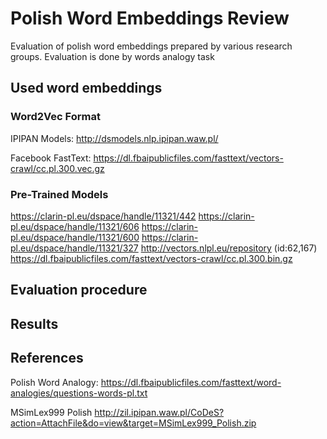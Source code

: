 # Polish Word Embeddings Review

Evaluation of polish word embeddings prepared by various research groups. Evaluation is done by words analogy task

## Used word embeddings
### Word2Vec Format
IPIPAN Models:
http://dsmodels.nlp.ipipan.waw.pl/

Facebook FastText:
https://dl.fbaipublicfiles.com/fasttext/vectors-crawl/cc.pl.300.vec.gz

### Pre-Trained Models
https://clarin-pl.eu/dspace/handle/11321/442
https://clarin-pl.eu/dspace/handle/11321/606
https://clarin-pl.eu/dspace/handle/11321/600
https://clarin-pl.eu/dspace/handle/11321/327
http://vectors.nlpl.eu/repository (id:62,167)
https://dl.fbaipublicfiles.com/fasttext/vectors-crawl/cc.pl.300.bin.gz

## Evaluation procedure


## Results

## References
Polish Word Analogy: https://dl.fbaipublicfiles.com/fasttext/word-analogies/questions-words-pl.txt

MSimLex999 Polish
http://zil.ipipan.waw.pl/CoDeS?action=AttachFile&do=view&target=MSimLex999_Polish.zip